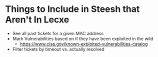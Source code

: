 # Things to Include in Steesh that Aren't In Lecxe

- See all past tickets for a given MAC address
- Mark Vulnerabilities based on if they have been exploited in the wild
    - https://www.cisa.gov/known-exploited-vulnerabilities-catalog
- Filter tickets by timeout vs. actually resolved